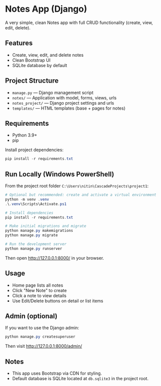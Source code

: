 # Notes App (Django)

A very simple, clean Notes app with full CRUD functionality (create, view, edit, delete).

## Features
- Create, view, edit, and delete notes
- Clean Bootstrap UI
- SQLite database by default

## Project Structure
- `manage.py` — Django management script
- `notes/` — Application with model, forms, views, urls
- `notes_project/` — Django project settings and urls
- `templates/` — HTML templates (base + pages for notes)

## Requirements
- Python 3.9+
- pip

Install project dependencies:

```powershell
pip install -r requirements.txt
```

## Run Locally (Windows PowerShell)
From the project root folder `C:\Users\nitin\CascadeProjects\project1`:

```powershell
# Optional but recommended: create and activate a virtual environment
python -m venv .venv
.\.venv\Scripts\Activate.ps1

# Install dependencies
pip install -r requirements.txt

# Make initial migrations and migrate
python manage.py makemigrations
python manage.py migrate

# Run the development server
python manage.py runserver
```

Then open http://127.0.0.1:8000/ in your browser.

## Usage
- Home page lists all notes
- Click "New Note" to create
- Click a note to view details
- Use Edit/Delete buttons on detail or list items

## Admin (optional)
If you want to use the Django admin:
```powershell
python manage.py createsuperuser
```
Then visit http://127.0.0.1:8000/admin/

## Notes
- This app uses Bootstrap via CDN for styling.
- Default database is SQLite located at `db.sqlite3` in the project root.
